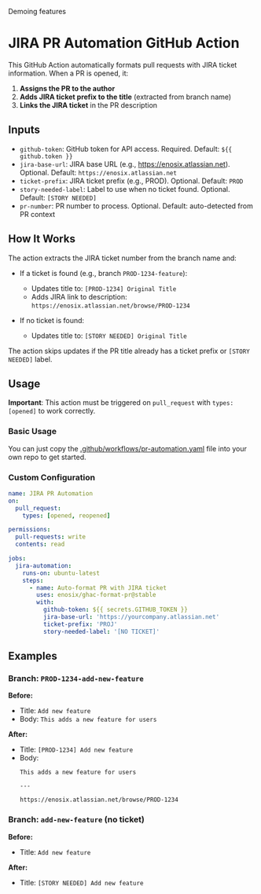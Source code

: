 Demoing features

# JIRA PR Automation GitHub Action

This GitHub Action automatically formats pull requests with JIRA ticket information. When a PR is opened, it:

1. **Assigns the PR to the author**
2. **Adds JIRA ticket prefix to the title** (extracted from branch name)
3. **Links the JIRA ticket** in the PR description

## Inputs

- `github-token`: GitHub token for API access. Required. Default: `${{ github.token }}`
- `jira-base-url`: JIRA base URL (e.g., https://enosix.atlassian.net). Optional. Default: `https://enosix.atlassian.net`
- `ticket-prefix`: JIRA ticket prefix (e.g., PROD). Optional. Default: `PROD`
- `story-needed-label`: Label to use when no ticket found. Optional. Default: `[STORY NEEDED]`
- `pr-number`: PR number to process. Optional. Default: auto-detected from PR context

## How It Works

The action extracts the JIRA ticket number from the branch name and:

- If a ticket is found (e.g., branch `PROD-1234-feature`):
  - Updates title to: `[PROD-1234] Original Title`
  - Adds JIRA link to description: `https://enosix.atlassian.net/browse/PROD-1234`
  
- If no ticket is found:
  - Updates title to: `[STORY NEEDED] Original Title`

The action skips updates if the PR title already has a ticket prefix or `[STORY NEEDED]` label.

## Usage

**Important**: This action must be triggered on `pull_request` with `types: [opened]` to work correctly.

### Basic Usage

You can just copy the [.github/workflows/pr-automation.yaml](.github/workflows/pr-automation.yaml) file into your own repo to get started.

### Custom Configuration

```yaml
name: JIRA PR Automation
on:
  pull_request:
    types: [opened, reopened]

permissions:
  pull-requests: write
  contents: read

jobs:
  jira-automation:
    runs-on: ubuntu-latest
    steps:
      - name: Auto-format PR with JIRA ticket
        uses: enosix/ghac-format-pr@stable
        with:
          github-token: ${{ secrets.GITHUB_TOKEN }}
          jira-base-url: 'https://yourcompany.atlassian.net'
          ticket-prefix: 'PROJ'
          story-needed-label: '[NO TICKET]'
```

## Examples

### Branch: `PROD-1234-add-new-feature`
**Before:**
- Title: `Add new feature`
- Body: `This adds a new feature for users`

**After:**
- Title: `[PROD-1234] Add new feature`
- Body: 
  ```
  This adds a new feature for users
  
  ---
  
  https://enosix.atlassian.net/browse/PROD-1234
  ```

### Branch: `add-new-feature` (no ticket)
**Before:**
- Title: `Add new feature`

**After:**
- Title: `[STORY NEEDED] Add new feature`
